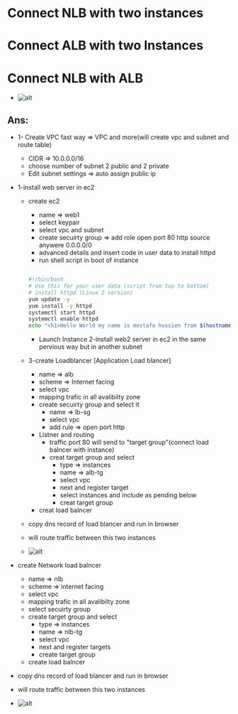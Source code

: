 # Connect NLB with two instances
# Connect ALB with two Instances
# Connect NLB with ALB

-   ![alt](./images/loadblancer.PNG)

## Ans:

-   1- Create VPC  fast way => VPC and more(will create vpc and  subnet and route table)
    -   CIDR => 10.0.0.0/16
    -   choose number of subnet 2 public and 2 private
    -   Edit subnet settings =>  auto assign public ip
-   1-install web server in ec2
    -   create ec2
        -   name => web1
        -   select keypair
        -   select vpc and subnet
        -   create secuirty group => add role open port 80 http  source anywere 0.0.0.0/0
        - advanced details and insert code in user data to install httpd
        -   run shell script in boot of instance

        ```bash

        #!/bin/bash
        # Use this for your user data (script from top to bottom)
        # install httpd (Linux 2 version)
        yum update -y
        yum install -y httpd
        systemctl start httpd
        systemctl enable httpd
        echo "<h1>Hello World my name is mostafa hussien from $(hostname -f)</h1>" > /var/www/html/index.html

        
        ```

        -   Launch Instance
    2-install web2 server in ec2 in the same pervious way but in another subnet


    -   3-create Loadblancer  [Application Load blancer]
        -   name => alb
        -   scheme => Internet facing
        -   select vpc
        -   mapping trafic in all avalibilty zone
        -   create secuirty group and select it
            -   name => lb-sg
            -   select vpc
            -   add rule => open port http
        -   Listner and routing 
            -   traffic port 80 will send to "target group"(connect load balncer with instance)
            -   creat target group  and select
                -   type => instances
                -   name => alb-tg
                -   select vpc
                -   next and register target
                -   select instances and include as pending below
                -   creat target group
        -   creat load balncer

    -   copy dns record of load blancer and run in browser
    -   will route traffic between this two instances
    -   ![alt](./images/application%20loadbalancer.PNG)

-   create Network load balncer 
    -   name => nlb
    -   scheme => internet facing
    -   select vpc
    -   mapping trafic in all avalibilty zone
    -   select secuirty group
    -   create target group  and select
        -   type => instances
        -   name => nlb-tg
        -   select vpc
        -   next and register targets
        -   create target group
    -   create load balncer
-   copy dns record of load blancer and run in browser
-   will route traffic between this two instances
-   ![alt](./images/network%20loadblancer.PNG)




            







